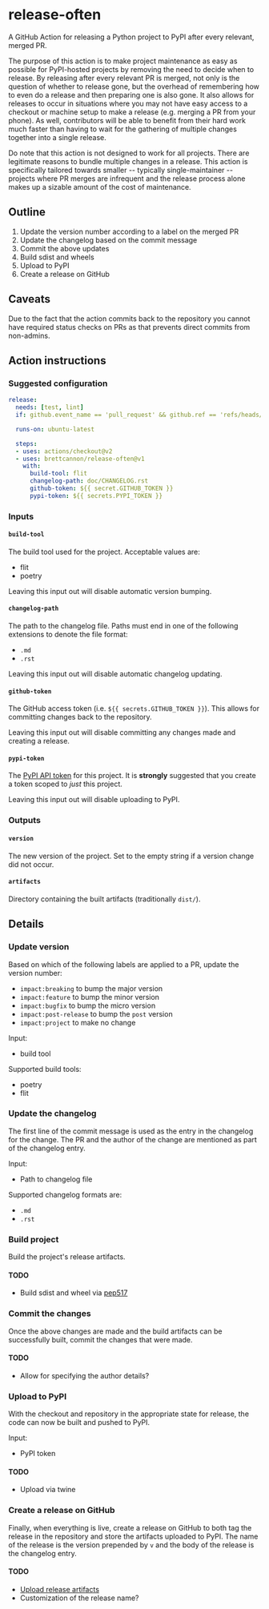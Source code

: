 # release-often
A GitHub Action for releasing a Python project to PyPI after every relevant, merged PR.

The purpose of this action is to make project maintenance as easy as possible for PyPI-hosted projects by removing the need to decide when to release. By releasing after every relevant PR is merged, not only is the question of whether to release gone, but the overhead of remembering how to even do a release and then preparing one is also gone. It also allows for releases to occur in situations where you may not have easy access to a checkout or machine setup to make a release (e.g. merging a PR from your phone). As well, contributors will be able to benefit from their hard work much faster than having to wait for the gathering of multiple changes together into a single release.

Do note that this action is not designed to work for all projects. There are legitimate reasons to bundle multiple changes in a release. This action is specifically tailored towards smaller -- typically single-maintainer -- projects where PR merges are infrequent and the release process alone makes up a sizable amount of the cost of maintenance.

## Outline
1. Update the version number according to a label on the merged PR
2. Update the changelog based on the commit message
3. Commit the above updates
4. Build sdist and wheels
5. Upload to PyPI
6. Create a release on GitHub

## Caveats
Due to the fact that the action commits back to the repository you cannot have required status checks on PRs as that prevents direct commits from non-admins.

## Action instructions
### Suggested configuration
```YAML
release:
  needs: [test, lint]
  if: github.event_name == 'pull_request' && github.ref == 'refs/heads/master' && github.event.action == 'closed' && github.event.pull_request.merged

  runs-on: ubuntu-latest

  steps:
  - uses: actions/checkout@v2
  - uses: brettcannon/release-often@v1
    with:
      build-tool: flit
      changelog-path: doc/CHANGELOG.rst
      github-token: ${{ secret.GITHUB_TOKEN }}
      pypi-token: ${{ secrets.PYPI_TOKEN }}
```

### Inputs
#### `build-tool`
The build tool used for the project. Acceptable values are:
- flit
- poetry

Leaving this input out will disable automatic version bumping.

#### `changelog-path`
The path to the changelog file. Paths must end in one of the following extensions to denote the file format:
- `.md`
- `.rst`

Leaving this input out will disable automatic changelog updating.

#### `github-token`
The GitHub access token (i.e. `${{ secrets.GITHUB_TOKEN }}`). This allows for committing changes back to the repository.

Leaving this input out will disable committing any changes made and creating a release.

#### `pypi-token`
The [PyPI API token](https://pypi.org/help/#apitoken) for this project. It is **strongly** suggested that you create a token scoped to _just_ this project.

Leaving this input out will disable uploading to PyPI.

### Outputs
#### `version`
The new version of the project. Set to the empty string if a version change did not occur.

#### `artifacts`
Directory containing the built artifacts (traditionally `dist/`).


## Details
### Update version
Based on which of the following labels are applied to a PR, update the version number:

- `impact:breaking` to bump the major version
- `impact:feature` to bump the minor version
- `impact:bugfix` to bump the micro version
- `impact:post-release` to bump the `post` version
- `impact:project` to make no change

Input:
- build tool

Supported build tools:
- poetry
- flit

### Update the changelog
The first line of the commit message is used as the entry in the changelog for the change. The PR and the author of the change are mentioned as part of the changelog entry.

Input:
- Path to changelog file

Supported changelog formats are:
- `.md`
- `.rst`


### Build project

Build the project's release artifacts.

#### TODO
- Build sdist and wheel via [pep517](https://pypi.org/project/pep517/)

### Commit the changes
Once the above changes are made and the build artifacts can be successfully built, commit the changes that were made.

#### TODO
- Allow for specifying the author details?

### Upload to PyPI
With the checkout and repository in the appropriate state for release, the code can now be built and pushed to PyPI.

Input:
- PyPI token

#### TODO
- Upload via twine

### Create a release on GitHub
Finally, when everything is live, create a release on GitHub to both tag the release in the repository and store the artifacts uploaded to PyPI. The name of the release is the version prepended by `v` and the body of the release is the changelog entry.

#### TODO
- [Upload release artifacts](https://developer.github.com/v3/repos/releases/#upload-a-release-asset)
- Customization of the release name?
